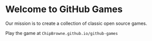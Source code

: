 # Welcome to GitHub Games

Our mission is to create a collection of classic open source games.

Play the game at `ChipBrowne.github.io/github-games`
